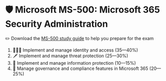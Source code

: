 # 🛡️ Microsoft MS-500: Microsoft 365 Security Administration

✏️ Download the [MS-500 study guide](https://learn.microsoft.com/en-us/certifications/exams/ms-500) to help you prepare for the exam

1. 🧑‍🤝‍🧑 Implement and manage identity and access (35—40%)
2. 🗡️ Implement and manage threat protection (25—30%)
3. 🤺 Implement and manage information protection (10—15%)
4. 📒 Manage governance and compliance features in Microsoft 365 (20—25%)
